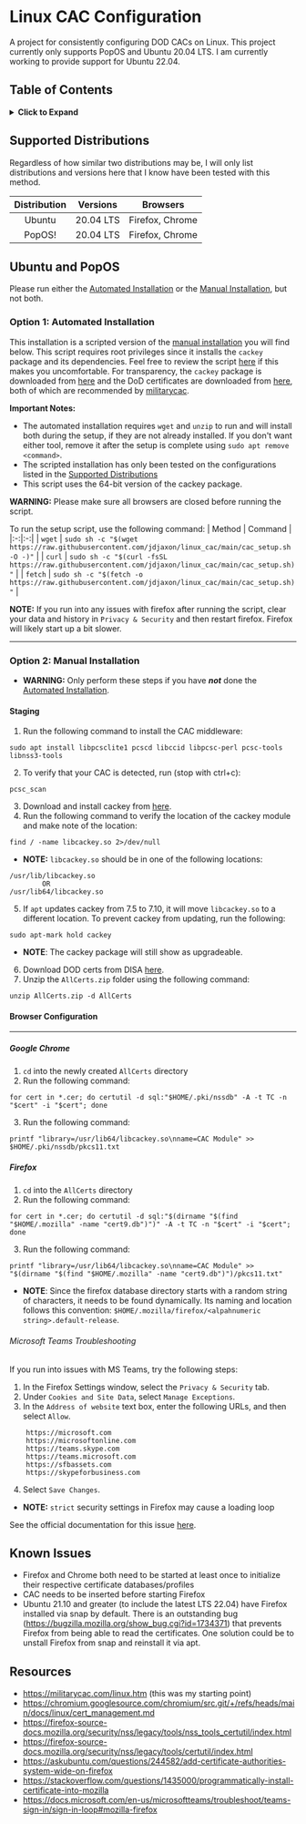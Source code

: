 # Linux CAC Configuration
A project for consistently configuring DOD CACs on Linux. This project currently
only supports PopOS and Ubuntu 20.04 LTS. I am currently working to provide support
for Ubuntu 22.04.

## Table of Contents
<details>
<summary>
<b>Click to Expand</b>
</summary>

1. [Supported Distributions](#supported-distributions)
1. [Supported Browsers](#supported-browsers)
1. [Ubuntu and PopOS](#ubuntu-and-popos)
    1. [Automated Installation](#automated-installation)
    1. [Manual Installation](#manual-installation)
        1. [Staging](#staging)
        1. [Browser Configuration](#browser-configuration)
            1. [Google Chrome](#google-chrome)
            1. [Firefox](#firefox)
                1. [Microsoft Teams Troubleshooting](#microsoft-teams-troubleshooting)
1. [Known Issues](#known-issues)
1. [Resources](#resources)
</details>

## Supported Distributions
Regardless of how similar two distributions may be, I will only list
distributions and versions here that I know have been tested with this method.

| Distribution | Versions | Browsers |
|:-:|:-:|:-:|
| Ubuntu | 20.04 LTS | Firefox, Chrome |
| PopOS! | 20.04 LTS | Firefox, Chrome |

## Ubuntu and PopOS
Please run either the [Automated Installation](#automated-installation) or the [Manual Installation](#manual-installation), but not both.

### Option 1: Automated Installation
This installation is a scripted version of the
[manual installation](#manual-installation) you will find below. This
script requires root privileges since it installs the `cackey` package and its
dependencies. Feel free to review the script
[here](https://raw.githubusercontent.com/jdjaxon/linux_cac/main/cac_setup.sh)
if this makes you uncomfortable. For transparency, the `cackey` package is
downloaded from
[here](https://cackey.rkeene.org/download/0.7.5/cackey_0.7.5-1_amd64.deb) and
the DoD certificates are downloaded from
[here](https://militarycac.com/maccerts/AllCerts.zip), both of which are
recommended by [militarycac](https://militarycac.com).

**Important Notes:**
- The automated installation requires `wget` and `unzip` to run and will
  install both during the setup, if they are not already installed. If you
  don't want either tool, remove it after the setup is complete using `sudo apt
  remove <command>`.
- The scripted installation has only been tested on the configurations listed in the
  [Supported Distributions](#supported-distributions)
- This script uses the 64-bit version of the cackey package.

**WARNING:** Please make sure all browsers are closed before running the script.

To run the setup script, use the following command:
| Method | Command |
|:-:|:-:|
| `wget`  | `sudo sh -c "$(wget https://raw.githubusercontent.com/jdjaxon/linux_cac/main/cac_setup.sh -O -)"` |
| `curl`  | `sudo sh -c "$(curl -fsSL https://raw.githubusercontent.com/jdjaxon/linux_cac/main/cac_setup.sh)"` |
| `fetch` | `sudo sh -c "$(fetch -o https://raw.githubusercontent.com/jdjaxon/linux_cac/main/cac_setup.sh)"` |

**NOTE:** If you run into any issues with firefox after running the script,
clear your data and history in `Privacy & Security` and then restart firefox.
Firefox will likely start up a bit slower.

---

### Option 2: Manual Installation
- **WARNING:** Only perform these steps if you have ***not*** done the [Automated Installation](#automated-installation).

#### Staging
1. Run the following command to install the CAC middleware:
```
sudo apt install libpcsclite1 pcscd libccid libpcsc-perl pcsc-tools libnss3-tools
```
2. To verify that your CAC is detected, run (stop with ctrl+c):
```
pcsc_scan
```
3. Download and install cackey from [here](http://cackey.rkeene.org/fossil/wiki?name=Downloads).
4. Run the following command to verify the location of the cackey module and make note of the location:
```
find / -name libcackey.so 2>/dev/null
```
- **NOTE:** `libcackey.so` should be in one of the following locations:
```
/usr/lib/libcackey.so
        OR
/usr/lib64/libcackey.so
```
5. If `apt` updates cackey from 7.5 to 7.10, it will move `libcackey.so` to a different location.
To prevent cackey from updating, run the following:
```
sudo apt-mark hold cackey
```
- **NOTE**: The cackey package will still show as upgradeable.

6. Download DOD certs from DISA [here](https://militarycac.com/maccerts/AllCerts.zip).
7. Unzip the `AllCerts.zip` folder using the following command:
```
unzip AllCerts.zip -d AllCerts
```

#### Browser Configuration
---
##### Google Chrome
1. `cd` into the newly created `AllCerts` directory
2. Run the following command:
```
for cert in *.cer; do certutil -d sql:"$HOME/.pki/nssdb" -A -t TC -n "$cert" -i "$cert"; done
```
3. Run the following command:
```
printf "library=/usr/lib64/libcackey.so\nname=CAC Module" >> $HOME/.pki/nssdb/pkcs11.txt
```

##### Firefox
1. `cd` into the `AllCerts` directory
2. Run the following command:
```
for cert in *.cer; do certutil -d sql:"$(dirname "$(find "$HOME/.mozilla" -name "cert9.db")")" -A -t TC -n "$cert" -i "$cert"; done
```
3. Run the following command:
```
printf "library=/usr/lib64/libcackey.so\nname=CAC Module" >> "$(dirname "$(find "$HOME/.mozilla" -name "cert9.db")")/pkcs11.txt"
```
- **NOTE**: Since the firefox database directory starts with a random string of characters, it needs to be found dynamically. Its naming and location follows this convention: `$HOME/.mozilla/firefox/<alpahnumeric string>.default-release`.

###### Microsoft Teams Troubleshooting
If you run into issues with MS Teams, try the following steps:
1. In the Firefox Settings window, select the `Privacy & Security` tab.
2. Under `Cookies and Site Data`, select `Manage Exceptions`.
3. In the `Address of website` text box, enter the following URLs, and then select `Allow`.
```
    https://microsoft.com
    https://microsoftonline.com
    https://teams.skype.com
    https://teams.microsoft.com
    https://sfbassets.com
    https://skypeforbusiness.com
```
4. Select `Save Changes`.

- **NOTE:** `strict` security settings in Firefox may cause a loading loop

See the official documentation for this issue
[here](https://docs.microsoft.com/en-us/microsoftteams/troubleshoot/teams-sign-in/sign-in-loop#mozilla-firefox).


## Known Issues
- Firefox and Chrome both need to be started at least once to initialize their respective certificate databases/profiles
- CAC needs to be inserted before starting Firefox
- Ubuntu 21.10 and greater (to include the latest LTS 22.04) have Firefox installed via snap by default. There is an outstanding bug (https://bugzilla.mozilla.org/show_bug.cgi?id=1734371) that prevents Firefox from being able to read the certificates. One solution could be to unstall Firefox from snap and reinstall it via apt.

## Resources
- https://militarycac.com/linux.htm (this was my starting point)
- https://chromium.googlesource.com/chromium/src.git/+/refs/heads/main/docs/linux/cert_management.md
- https://firefox-source-docs.mozilla.org/security/nss/legacy/tools/nss_tools_certutil/index.html
- https://firefox-source-docs.mozilla.org/security/nss/legacy/tools/certutil/index.html
- https://askubuntu.com/questions/244582/add-certificate-authorities-system-wide-on-firefox
- https://stackoverflow.com/questions/1435000/programmatically-install-certificate-into-mozilla
- https://docs.microsoft.com/en-us/microsoftteams/troubleshoot/teams-sign-in/sign-in-loop#mozilla-firefox
